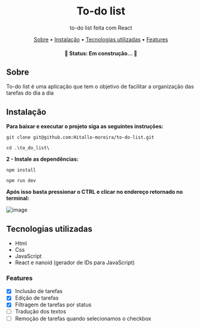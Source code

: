 # <h1 align="center">To-do list</h1>
<p align="center">
to-do list feita com React</p>

<p align="center">
  <a href="#sobre">Sobre</a> • 
  <a href="#instalacao">Instalação</a> • 
  <a href="#tecnologias">Tecnologias utilizadas</a> • 
  <a href="#features">Features</a>
</p>
<h4 align="center"> 
	🚧  Status: Em construção...  🚧
</h4>

<h2 id="sobre">Sobre</h2>
<p>To-do list é uma aplicação que tem o objetivo de facilitar a organização das tarefas do dia a dia</p>

<h2 id="instalacao">Instalação</h2>
<b>Para baixar e executar o projeto siga as seguintes instruções:</b>

```
git clone git@github.com:Hitallo-moreira/to-do-list.git
```
```
cd .\to_do_list\
```

<b>2 - Instale as dependências:</b>

```
npm install
```

```
npm run dev
```

<b>Após isso basta pressionar o CTRL e clicar no endereço retornado no terminal:</b>


![image](https://user-images.githubusercontent.com/47642635/224452567-78487d30-a283-4d64-a2ef-092a389c52bd.png)


<h2 id="tecnologias">Tecnologias utilizadas</h2>
<ul>
<li>Html</li>
<li>Css</li>
<li>JavaScript</li>
<li>React e nanoid (gerador de IDs para JavaScript)</li>
</ul>

<h3 id="features">Features</h3>

- [x] Inclusão de tarefas
- [x] Edição de tarefas
- [x] Filtragem de tarefas por status
- [ ] Tradução dos textos
- [ ] Remoção de tarefas quando selecionamos o checkbox

